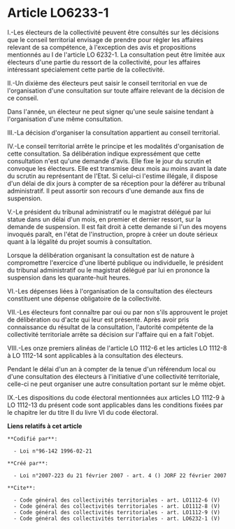 # Article LO6233-1

I.-Les électeurs de la collectivité peuvent être consultés sur les décisions que le conseil territorial envisage de prendre
pour régler les affaires relevant de sa compétence, à l'exception des avis et propositions mentionnés au I de l'article LO
6232-1. La consultation peut être limitée aux électeurs d'une partie du ressort de la collectivité, pour les affaires
intéressant spécialement cette partie de la collectivité. 

II.-Un dixième des électeurs peut saisir le conseil territorial en vue de l'organisation d'une consultation sur toute affaire
relevant de la décision de ce conseil. 

Dans l'année, un électeur ne peut signer qu'une seule saisine tendant à l'organisation d'une même consultation. 

III.-La décision d'organiser la consultation appartient au conseil territorial. 

IV.-Le conseil territorial arrête le principe et les modalités d'organisation de cette consultation. Sa délibération indique
expressément que cette consultation n'est qu'une demande d'avis. Elle fixe le jour du scrutin et convoque les électeurs. Elle
est transmise deux mois au moins avant la date du scrutin au représentant de l'Etat. Si celui-ci l'estime illégale, il
dispose d'un délai de dix jours à compter de sa réception pour la déférer au tribunal administratif. Il peut assortir son
recours d'une demande aux fins de suspension. 

V.-Le président du tribunal administratif ou le magistrat délégué par lui statue dans un délai d'un mois, en premier et
dernier ressort, sur la demande de suspension. Il est fait droit à cette demande si l'un des moyens invoqués paraît, en
l'état de l'instruction, propre à créer un doute sérieux quant à la légalité du projet soumis à consultation. 

Lorsque la délibération organisant la consultation est de nature à compromettre l'exercice d'une liberté publique ou
individuelle, le président du tribunal administratif ou le magistrat délégué par lui en prononce la suspension dans les
quarante-huit heures. 

VI.-Les dépenses liées à l'organisation de la consultation des électeurs constituent une dépense obligatoire de la
collectivité. 

VII.-Les électeurs font connaître par oui ou par non s'ils approuvent le projet de délibération ou d'acte qui leur est
présenté. Après avoir pris connaissance du résultat de la consultation, l'autorité compétente de la collectivité territoriale
arrête sa décision sur l'affaire qui en a fait l'objet. 

VIII.-Les onze premiers alinéas de l'article LO 1112-6 et les articles LO 1112-8 à LO 1112-14 sont applicables à la
consultation des électeurs. 

Pendant le délai d'un an à compter de la tenue d'un référendum local ou d'une consultation des électeurs à l'initiative d'une
collectivité territoriale, celle-ci ne peut organiser une autre consultation portant sur le même objet. 

IX.-Les dispositions du code électoral mentionnées aux articles LO 1112-9 à LO 1112-13 du présent code sont applicables dans
les conditions fixées par le chapitre Ier du titre II du livre VI du code électoral.

**Liens relatifs à cet article**

	**Codifié par**:

	  - Loi n°96-142 1996-02-21

	**Créé par**:

	  - Loi n°2007-223 du 21 février 2007 - art. 4 () JORF 22 février 2007

	**Cite**:

	  - Code général des collectivités territoriales - art. LO1112-6 (V)
	  - Code général des collectivités territoriales - art. LO1112-8 (V)
	  - Code général des collectivités territoriales - art. LO1112-9 (V)
	  - Code général des collectivités territoriales - art. LO6232-1 (V)
